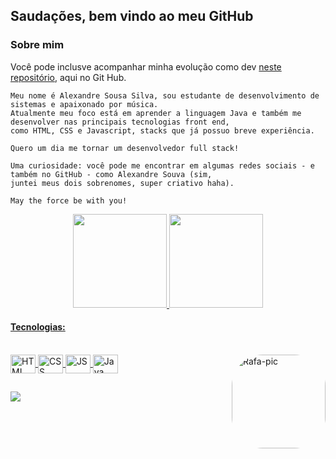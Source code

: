 ## Saudações, bem vindo ao meu GitHub

### Sobre mim
Você pode inclusve acompanhar minha evolução como dev <a href="https://github.com/alexandresouva/planejamento-ano1">neste repositório</a>, aqui no Git Hub.

```
Meu nome é Alexandre Sousa Silva, sou estudante de desenvolvimento de sistemas e apaixonado por música.
Atualmente meu foco está em aprender a linguagem Java e também me desenvolver nas principais tecnologias front end, 
como HTML, CSS e Javascript, stacks que já possuo breve experiência. 

Quero um dia me tornar um desenvolvedor full stack!

Uma curiosidade: você pode me encontrar em algumas redes sociais - e também no GitHub - como Alexandre Souva (sim, 
juntei meus dois sobrenomes, super criativo haha).

May the force be with you!
```
<div align="center">
  <a href="https://github.com/alexandresouva">
  <img height="150em" src="https://github-readme-stats.vercel.app/api?username=alexandresouva&show_icons=true&theme=tokyonight&include_all_commits=true&count_private=true"/>
  <img height="150em" src="https://github-readme-stats.vercel.app/api/top-langs/?username=alexandresouva&layout=compact&langs_count=7&theme=tokyonight"/>
</div>
  
#### Tecnologias:
  
  <div style="display: inline_block"><br>
  <img align="center" alt="HTML" height="30" width="40" src="https://cdn.jsdelivr.net/gh/devicons/devicon/icons/html5/html5-original.svg">
  <img align="center" alt="CSS" height="30" width="40" src="https://cdn.jsdelivr.net/gh/devicons/devicon/icons/css3/css3-original.svg">
  <img align="center" alt="JS" height="30" width="40" src="https://cdn.jsdelivr.net/gh/devicons/devicon/icons/javascript/javascript-original.svg">
  <img align="center" alt="Java" height="30" width="40" src="https://cdn.jsdelivr.net/gh/devicons/devicon/icons/java/java-original.svg">

  <img align="right" alt="Rafa-pic" height="150" style="border-radius:50px;" src="https://c.tenor.com/udYl1CJgloUAAAAM/yoda-star-wars.gif">
    </div>
  
  ## 

<div>
  <a href="https://www.linkedin.com/in/alexandresousasilva/" target="_blank"><img src="https://img.shields.io/badge/-LinkedIn-%230077B5?style=for-the-badge&logo=linkedin&logoColor=white" target="_blank"></a> 
</div>    
<!--  Links úteis para manutenção do repositório:

Badges --------- https://dev.to/envoy_/150-badges-for-github-pnk
Readme Stats --- https://github.com/anuraghazra/github-readme-stats
Markdown ------- https://docs.pipz.com/central-de-ajuda/learning-center/guia-basico-de-markdown#open
 


-->
